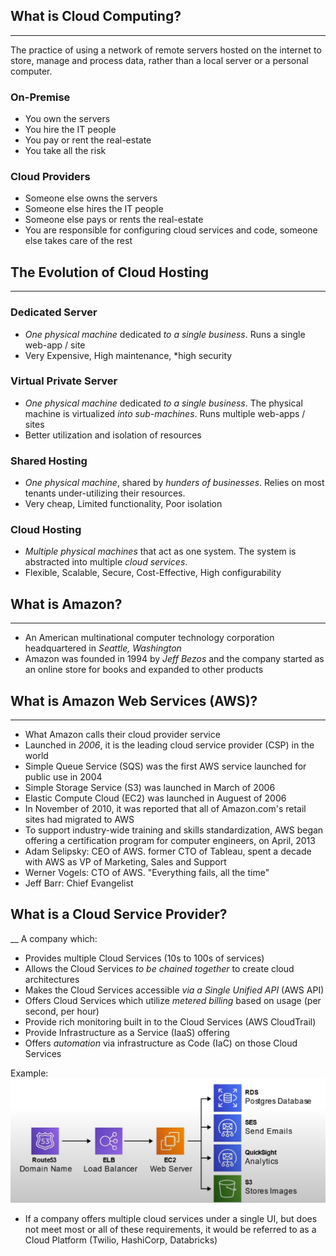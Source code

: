## What is Cloud Computing?
___
The practice of using a network of remote servers hosted on the internet to store, manage and process data, rather than a local server or a personal computer.

### On-Premise
- You own the servers
- You hire the IT people
- You pay or rent the real-estate
- You take all the risk
### Cloud Providers
- Someone else owns the servers
- Someone else hires the IT people
- Someone else pays or rents the real-estate
- You are responsible for configuring cloud services and code, someone else takes care of the rest

## The Evolution of Cloud Hosting
___
### Dedicated Server
- *One physical machine* dedicated *to a single business*. Runs a single web-app / site
- Very Expensive, High maintenance, \*high security
### Virtual Private Server
- *One physical machine* dedicated *to a single business*. The physical machine is virtualized *into sub-machines*. Runs multiple web-apps / sites
- Better utilization and isolation of resources
### Shared Hosting
- *One physical machine*, shared by *hunders of businesses*. Relies on most tenants under-utilizing their resources.
- Very cheap, Limited functionality, Poor isolation
### Cloud Hosting
- *Multiple physical machines* that act as one system. The system is abstracted into multiple *cloud services*.
- Flexible, Scalable, Secure, Cost-Effective, High configurability
## What is Amazon?
___
- An American multinational computer technology corporation headquartered in *Seattle, Washington*
- Amazon was founded in 1994 by *Jeff Bezos* and the company started as an online store for books and expanded to other products

## What is Amazon Web Services (AWS)? 
___
- What Amazon calls their cloud provider service
- Launched in *2006*, it is the leading cloud service provider (CSP) in the world
- Simple Queue Service (SQS) was the first AWS service launched for public use in 2004
- Simple Storage Service (S3) was launched in March of 2006
- Elastic Compute Cloud (EC2) was launched in Auguest of 2006
- In November of 2010, it was reported that all of Amazon.com's retail sites had migrated to AWS
- To support industry-wide training and skills standardization, AWS began offering a certification program for computer engineers, on April, 2013
- Adam Selipsky: CEO of AWS. former CTO of Tableau, spent a decade with AWS as VP of Marketing, Sales and Support
- Werner Vogels: CTO of AWS. "Everything fails, all the time"
- Jeff Barr: Chief Evangelist

## What is a Cloud Service Provider?
__
A company which:
- Provides multiple Cloud Services (10s to 100s of services)
- Allows the Cloud Services *to be chained together* to create cloud architectures
- Makes the Cloud Services accessible *via a Single Unified API* (AWS API)
- Offers Cloud Services which utilize *metered billing* based on usage (per second, per hour)
- Provide rich monitoring built in to the Cloud Services (AWS CloudTrail)
- Provide Infrastructure as a Service (IaaS) offering
- Offers *automation* via infrastructure as Code (IaC) on those Cloud Services

Example:
![AWS Infrastructure Example](AWS_infra_example.png "AWS Infrastructure Example")
- If a company offers multiple cloud services under a single UI, but does not meet most or all of these requirements, it would be referred to as a Cloud Platform (Twilio, HashiCorp, Databricks)